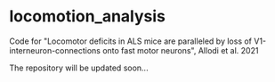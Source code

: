# locomotion_analysis
Code for "Locomotor deficits in ALS mice are paralleled by loss of V1-interneuron-connections onto fast motor neurons", Allodi et al. 2021

The repository will be updated soon...
